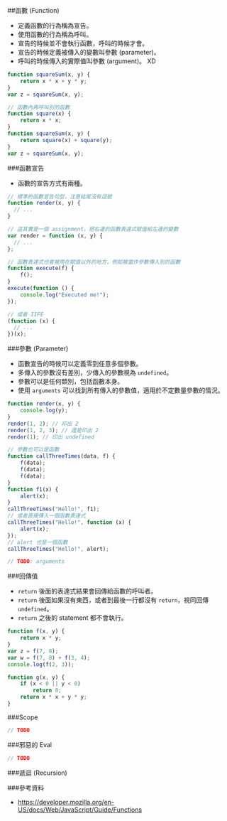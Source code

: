 ##函數 (Function)

* 定義函數的行為稱為宣告。
* 使用函數的行為稱為呼叫。
* 宣告的時候並不會執行函數，呼叫的時候才會。
* 宣告的時候定義被傳入的變數叫參數 (parameter)。
* 呼叫的時候傳入的實際值叫參數 (argument)。 XD

```js
function squareSum(x, y) {
	return x * x + y * y;
}
var z = squareSum(x, y);

// 函數內再呼叫別的函數
function square(x) {
	return x * x;
}
function squareSum(x, y) {
	return square(x) + square(y);
}
var z = squareSum(x, y);
```

###函數宣告

* 函數的宣告方式有兩種。

```js
// 標準的函數宣告句型，注意結尾沒有逗號
function render(x, y) {
  // ...
}

// 這其實是一個 assignment，把右邊的函數表達式賦值給左邊的變數
var render = function (x, y) {
  // ...
};

// 函數表達式也會被用在賦值以外的地方，例如被當作參數傳入別的函數
function execute(f) {
	f();
}
execute(function () {
	console.log("Executed me!");
});

// 或者 IIFE
(function (x) {
  // ...
})(x);
```

###參數 (Parameter)

* 函數宣告的時候可以定義零到任意多個參數。
* 多傳入的參數沒有差別，少傳入的參數視為 `undefined`。
* 參數可以是任何類別，包括函數本身。
* 使用 `arguments` 可以找到所有傳入的參數值，適用於不定數量參數的情況。

```js
function render(x, y) {
	console.log(y);
}
render(1, 2); // 印出 2
render(1, 2, 3); // 還是印出 2
render(1); // 印出 undefined

// 參數也可以是函數
function callThreeTimes(data, f) {
	f(data);
	f(data);
	f(data);
}
function f1(x) {
	alert(x);
}
callThreeTimes("Hello!", f1);
// 或者直接傳入一個函數表達式
callThreeTimes("Hello!", function (x) {
	alert(x);
});
// alert 也是一個函數
callThreeTimes("Hello!", alert);

// TODO: arguments
```

###回傳值

* `return` 後面的表達式結果會回傳給函數的呼叫者。
* `return` 後面如果沒有東西，或者到最後一行都沒有 `return`，視同回傳 `undefined`。
* `return` 之後的 statement 都不會執行。

```js
function f(x, y) {
	return x * y;
}
var z = f(7, 8);
var w = f(7, 8) + f(3, 4);
console.log(f(2, 3));

function g(x, y) {
	if (x < 0 || y < 0)
		return 0;
	return x * x + y * y;
}
```

###Scope

```js
// TODO
```

###邪惡的 Eval

```js
// TODO
```

###遞迴 (Recursion)



###參考資料

* https://developer.mozilla.org/en-US/docs/Web/JavaScript/Guide/Functions
